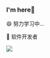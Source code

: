 ### I'm here👋
😄 努力学习中...

💬 软件开发者

![][picture]

[picture]:https://github.com/huzhuorong/First/raw/master/img/picture


<!--
**huzhuorong/huzhuorong** is a ✨ _special_ ✨ repository because its `README.md` (this file) appears on your GitHub profile.

Here are some ideas to get you started:

- 🔭 I’m currently working on ...
- 🌱 I’m currently learning ...
- 👯 I’m looking to collaborate on ...
- 🤔 I’m looking for help with ...
- 💬 Ask me about ...
- 📫 How to reach me: ...
- 😄 Pronouns: ...
- ⚡ Fun fact: ...
-->
